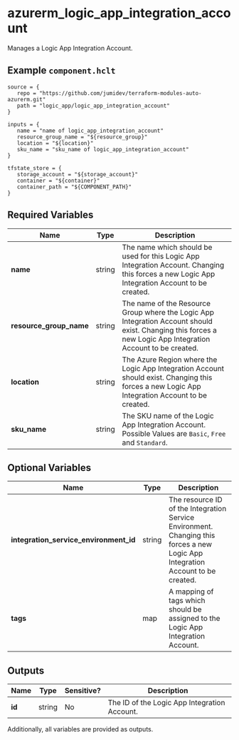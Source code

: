 # azurerm_logic_app_integration_account

Manages a Logic App Integration Account.

## Example `component.hclt`

```hcl
source = {
   repo = "https://github.com/jumidev/terraform-modules-auto-azurerm.git" 
   path = "logic_app/logic_app_integration_account" 
}

inputs = {
   name = "name of logic_app_integration_account" 
   resource_group_name = "${resource_group}" 
   location = "${location}" 
   sku_name = "sku_name of logic_app_integration_account" 
}

tfstate_store = {
   storage_account = "${storage_account}" 
   container = "${container}" 
   container_path = "${COMPONENT_PATH}" 
}

```

## Required Variables

| Name | Type |  Description |
| ---- | --------- |  ----------- |
| **name** | string |  The name which should be used for this Logic App Integration Account. Changing this forces a new Logic App Integration Account to be created. | 
| **resource_group_name** | string |  The name of the Resource Group where the Logic App Integration Account should exist. Changing this forces a new Logic App Integration Account to be created. | 
| **location** | string |  The Azure Region where the Logic App Integration Account should exist. Changing this forces a new Logic App Integration Account to be created. | 
| **sku_name** | string |  The SKU name of the Logic App Integration Account. Possible Values are `Basic`, `Free` and `Standard`. | 

## Optional Variables

| Name | Type |  Description |
| ---- | --------- |  ----------- |
| **integration_service_environment_id** | string |  The resource ID of the Integration Service Environment. Changing this forces a new Logic App Integration Account to be created. | 
| **tags** | map |  A mapping of tags which should be assigned to the Logic App Integration Account. | 



## Outputs

| Name | Type | Sensitive? | Description |
| ---- | ---- | --------- | --------- |
| **id** | string | No  | The ID of the Logic App Integration Account. | 

Additionally, all variables are provided as outputs.
